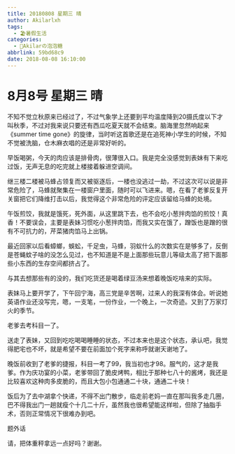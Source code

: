 ```yaml
---
title: 20180808 星期三 晴
author: Akilarlxh
tags:
  - 🏖️暑假生活
categories:
  - 🍬Akilarの泡泡糖
abbrlink: 59bd68c9
date: 2018-08-08 16:10:00
---
```

# 8月8号 星期三 晴

不知不觉立秋原来已经过了，不过气象学上还要到平均温度降到20摄氏度以下才叫秋季，不过对我来说只要还有西瓜吃夏天就不会结束。脑海里忽然响起来《summer time gone》的旋律，当时听这首歌还是在追死神小学生的时候，不知不觉被洗脑，仓木麻衣唱的还是非常好听的。

早饭喝粥，今天的肉应该是排骨肉，很薄很入口。我是完全没感觉到表妹有下来吃过饭，无声无息的吃完就上楼接着躲进空调间。

继三楼二楼被马蜂占领复而又被驱逐后，一楼也没逃过一劫，不过这次可以说是非常危险了，马蜂就聚集在一楼窗户里面，随时可以飞进来。嗯，在看了老爹反复开关窗把它们降维打击以后，我觉得这个非常危险的评定应该留给马蜂的处境。

午饭煎饺，我就是饿死，死外面，从这里跳下去，也不会吃小葱拌肉馅的煎饺！真香！不要误会，主要是表妹习惯吃小葱拌肉馅，而我又实在饿了，蹭饭也是蹭的很有不可抗力的，芹菜猪肉馅马上出锅。

最近回家以后看蟑螂，蜈蚣，千足虫，马蜂，羽蚁什么的次数实在是够多了，反倒是苍蝇蚊子啥的没怎么见过，也不知道是不是上面那些玩意儿等级太高了把下面那些小东西的生存空间都挤占了。

与其去想那些有的没的，我们吃货还是喝着绿豆汤来想着晚饭吃啥来的实际。

表妹马上要开学了，下午回宁海，高三党是辛苦啊，过来人的我深有体会。听说她英语作业还没写完，嗯，一支笔，一份作业，一个晚上，一次奇迹。又到了万家灯火的季节。

老爹去考科目一了。

送走了表妹，又回到吃吃喝喝睡睡的状态，不过本来也是这个状态，承认吧，我觉得肥宅也不坏，就是希望不要在前面加个死字来称呼就谢天谢地了。

晚饭前收到了老爹的捷报，科目一考了99，我当初也才98。服气的，这才是我爹。作为庆功宴的小菜，老爹带回了脆皮烤鸭，相比于那种七八十的酱烤，我还是比较喜欢这种肉多皮脆的，而且大包小包通通二十块，通通二十块！

饭后为了去中湖拿个快递，不得不出门散步，临走前老妈一直在那叫我多走几圈，巴不得我出门一趟就瘦个十几二十斤，虽然我也很希望能这样啦，但除了抽脂手术，否则正常情况下很难办到吧。

题外话

请，把体重秤拿远一点好吗？谢谢。






